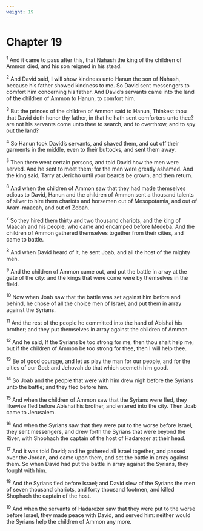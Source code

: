 ```yaml
---
weight: 19
---
```


# Chapter 19

<sup>1</sup> And it came to pass after this, that Nahash the king of the children of Ammon died, and his son reigned in his stead. 

<sup>2</sup> And David said, I will show kindness unto Hanun the son of Nahash, because his father showed kindness to me. So David sent messengers to comfort him concerning his father. And David’s servants came into the land of the children of Ammon to Hanun, to comfort him. 

<sup>3</sup> But the princes of the children of Ammon said to Hanun, Thinkest thou that David doth honor thy father, in that he hath sent comforters unto thee? are not his servants come unto thee to search, and to overthrow, and to spy out the land? 

<sup>4</sup> So Hanun took David’s servants, and shaved them, and cut off their garments in the middle, even to their buttocks, and sent them away. 

<sup>5</sup> Then there went certain persons, and told David how the men were served. And he sent to meet them; for the men were greatly ashamed. And the king said, Tarry at Jericho until your beards be grown, and then return. 

<sup>6</sup> And when the children of Ammon saw that they had made themselves odious to David, Hanun and the children of Ammon sent a thousand talents of silver to hire them chariots and horsemen out of Mesopotamia, and out of Aram-maacah, and out of Zobah. 

<sup>7</sup> So they hired them thirty and two thousand chariots, and the king of Maacah and his people, who came and encamped before Medeba. And the children of Ammon gathered themselves together from their cities, and came to battle. 

<sup>8</sup> And when David heard of it, he sent Joab, and all the host of the mighty men. 

<sup>9</sup> And the children of Ammon came out, and put the battle in array at the gate of the city: and the kings that were come were by themselves in the field. 

<sup>10</sup> Now when Joab saw that the battle was set against him before and behind, he chose of all the choice men of Israel, and put them in array against the Syrians. 

<sup>11</sup> And the rest of the people he committed into the hand of Abishai his brother; and they put themselves in array against the children of Ammon. 

<sup>12</sup> And he said, If the Syrians be too strong for me, then thou shalt help me; but if the children of Ammon be too strong for thee, then I will help thee. 

<sup>13</sup> Be of good courage, and let us play the man for our people, and for the cities of our God: and Jehovah do that which seemeth him good. 

<sup>14</sup> So Joab and the people that were with him drew nigh before the Syrians unto the battle; and they fled before him. 

<sup>15</sup> And when the children of Ammon saw that the Syrians were fled, they likewise fled before Abishai his brother, and entered into the city. Then Joab came to Jerusalem. 

<sup>16</sup> And when the Syrians saw that they were put to the worse before Israel, they sent messengers, and drew forth the Syrians that were beyond the River, with Shophach the captain of the host of Hadarezer at their head. 

<sup>17</sup> And it was told David; and he gathered all Israel together, and passed over the Jordan, and came upon them, and set the battle in array against them. So when David had put the battle in array against the Syrians, they fought with him. 

<sup>18</sup> And the Syrians fled before Israel; and David slew of the Syrians the men of seven thousand chariots, and forty thousand footmen, and killed Shophach the captain of the host. 

<sup>19</sup> And when the servants of Hadarezer saw that they were put to the worse before Israel, they made peace with David, and served him: neither would the Syrians help the children of Ammon any more. 


